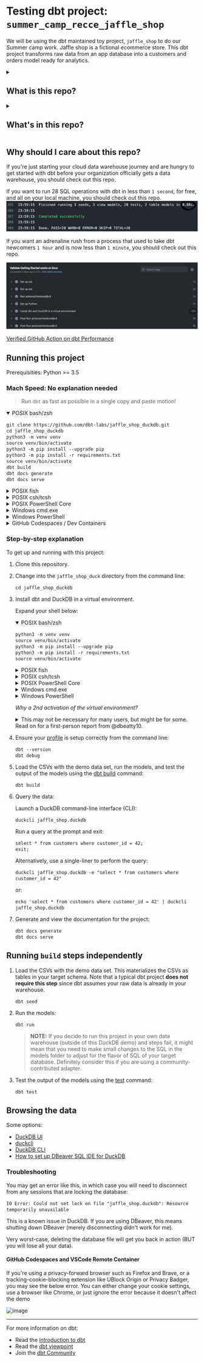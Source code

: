 # Testing dbt project: `summer_camp_recce_jaffle_shop`

We will be using the dbt maintained toy project, `jaffle_shop` to do our Summer camp work. Jaffle shop is a fictional ecommerce store. This dbt project transforms raw data from an app database into a customers and orders model ready for analytics.


<details>
<summary>

## What is this repo?

</summary>

What this repo _is_:
- A self-contained playground dbt project, useful for testing out scripts, and communicating some of the core dbt concepts.

What this repo _is not_:
- A tutorial — check out the [Getting Started Tutorial](https://docs.getdbt.com/tutorial/setting-up) for that. Notably, this repo contains some anti-patterns to make it self-contained, namely the use of seeds instead of sources.
- A demonstration of best practices — check out the [dbt Learn Demo](https://github.com/dbt-labs/dbt-learn-demo) repo instead. We want to keep this project as simple as possible. As such, we chose not to implement:
    - our standard file naming patterns (which make more sense on larger projects, rather than this five-model project)
    - a pull request flow
    - CI/CD integrations
- A demonstration of using dbt for a high-complex project, or a demo of advanced features (e.g. macros, packages, hooks, operations) — we're just trying to keep things simple here!

</details>

<details>
<summary>

## What's in this repo?

</summary>

This repo contains [seeds](https://docs.getdbt.com/docs/building-a-dbt-project/seeds) that includes some (fake) raw data from a fictional app along with some basic dbt [models](https://docs.getdbt.com/docs/building-a-dbt-project/building-models), tests, and docs for this data.

The raw data consists of customers, orders, and payments, with the following entity-relationship diagram:

![Jaffle Shop ERD](/etc/jaffle_shop_erd.png)

</details>

## Why should I care about this repo?
If you're just starting your cloud data warehouse journey and are hungry to get started with dbt before your organization officially gets a data warehouse, you should check out this repo.

If you want to run 28 SQL operations with dbt in less than `1 second`, for free, and all on your local machine, you should check out this repo.
![dbt_performance](images/dbt_performance.png)

If you want an adrenaline rush from a process that used to take dbt newcomers `1 hour` and is now less than `1 minute`, you should check out this repo.

![dbt_full_deploy_commands](images/dbt_full_deploy_commands.png)

[Verified GitHub Action on dbt Performance](https://github.com/dbt-labs/jaffle_shop_duckdb/runs/7141529753?check_suite_focus=true#step:4:306)

## Running this project
Prerequisities: Python >= 3.5

### Mach Speed: No explanation needed

> Run `dbt` as fast as possible in a single copy and paste motion!

<details open>
<summary>POSIX bash/zsh</summary>

```shell
git clone https://github.com/dbt-labs/jaffle_shop_duckdb.git
cd jaffle_shop_duckdb
python3 -m venv venv
source venv/bin/activate
python3 -m pip install --upgrade pip
python3 -m pip install -r requirements.txt
source venv/bin/activate
dbt build
dbt docs generate
dbt docs serve
```
</details>

<details>
<summary>POSIX fish</summary>

```shell
git clone https://github.com/dbt-labs/jaffle_shop_duckdb.git
cd jaffle_shop_duckdb
python3 -m venv venv
source venv/bin/activate.fish
python3 -m pip install --upgrade pip
python3 -m pip install -r requirements.txt
source venv/bin/activate.fish
dbt build
dbt docs generate
dbt docs serve
```
</details>

<details>
<summary>POSIX csh/tcsh</summary>

```shell
git clone https://github.com/dbt-labs/jaffle_shop_duckdb.git
cd jaffle_shop_duckdb
python3 -m venv venv
source venv/bin/activate.csh
python3 -m pip install --upgrade pip
python3 -m pip install -r requirements.txt
source venv/bin/activate.csh
dbt build
dbt docs generate
dbt docs serve
```
</details>

<details>
<summary>POSIX PowerShell Core</summary>

```shell
git clone https://github.com/dbt-labs/jaffle_shop_duckdb.git
cd jaffle_shop_duckdb
python3 -m venv venv
venv/bin/Activate.ps1
python3 -m pip install --upgrade pip
python3 -m pip install -r requirements.txt
venv/bin/Activate.ps1
dbt build
dbt docs generate
dbt docs serve
```
</details>

<details>
<summary>Windows cmd.exe</summary>

```shell
git clone https://github.com/dbt-labs/jaffle_shop_duckdb.git
cd jaffle_shop_duckdb
python -m venv venv
venv\Scripts\activate.bat
python -m pip install --upgrade pip
python -m pip install -r requirements.txt
venv\Scripts\activate.bat
dbt build
dbt docs generate
dbt docs serve
```
</details>

<details>
<summary>Windows PowerShell</summary>

```shell
git clone https://github.com/dbt-labs/jaffle_shop_duckdb.git
cd jaffle_shop_duckdb
python -m venv venv
venv\Scripts\Activate.ps1
python -m pip install --upgrade pip
python -m pip install -r requirements.txt
venv\Scripts\Activate.ps1
dbt build
dbt docs generate
dbt docs serve
```
</details>

<details>
<summary>GitHub Codespaces / Dev Containers </summary>

#### Steps

1. Ensure you have [Codespaces](https://github.com/features/codespaces) enabled for your GitHub organization or turned on as a beta feature if you're an individual user
2. Click the green **Code** button on near the top right of the page of this repo's homepage (you may already be on it)
3. Instead of cloning the repo like you normally would, instead select the **Codespaces** tab of the pop out, then "Create codespace on `duckdb`"
   ![dbt_full_deploy_commands](images/open_in_codespaces.png)
4. Wait for codespace to boot (~1 min?)
5. Decide whether you'd like to use the Web IDE or open the codespace in your local environment
6. When the codespace opens, a Task pane will show up and call `dbt build` just to show you how it's done
7. Decide whether or not you'd like the recommended extensions installed (like **dbt Power User extension**)
8. Open up a new terminal and type:
    ```
    dbt build
    ```
9. Explore some of the bells and whistles (see below)

If you don't have Codespaces or would like to just run the environment in a local Docker container, you can by:
1. Install [Docker Desktop](https://www.docker.com/products/docker-desktop/)
2. Install the VSCode [Dev Containers](https://marketplace.visualstudio.com/items?itemName=ms-vscode-remote.remote-containers) extension (formerly known as the "Remote - Containers" extension). Video tutorial [here](https://learn.microsoft.com/en-us/shows/beginners-series-to-dev-containers/installing-the-remote-containers-extension-2-of-8--beginners-series-to-dev-containers).
2. Clone this repo and open it in VSCode
1. First time: View > Command Palette > Remote-Containers: Open Folder in Container
    - Wait for container to build -- expected to take several minutes
    - Open a new terminal
3. Subsequent times: Click **Reopen in Container** and wait for container to spin up
   ![Reopen in Container](https://user-images.githubusercontent.com/8158673/181360469-c6f3eb94-6b65-4a8f-93a0-3438d182ee66.png)
1. Continue on step 7 above


#### bells and whistles

There's some bells and whistles defined in the [.devcontainer.json]().devcontainer.json) that are worth calling out. Also a great reference is the [Setting up VSCode for dbt](https://dbt-msft.github.io/dbt-msft-docs/docs/guides/vscode_setup/) guide.

1. there is syntax highlighting provided by the `vdcode-dbt` extension. However, it is configured such that files in your `target/run` and `target/compiled` folder are not syntax highlighted, as a reminder that these files are not where you should be making changes!
2. basic `sqlfluff` linting is enabled as you type. Syntax errors will be underlined in red at the error, and will also be surfaced in the **Problems** tab of the Terminal pane. It's configured to lint as you type.
3. Autocompletion is enabled for generic dbt macros via the `vdcode-dbt` extension. For example, if you type `macro` you'll notice a pop up that you can select with the arrow keys then click tab to get a macro snippet.
  ![image](https://user-images.githubusercontent.com/8158673/181362230-2c00d666-6131-4619-93aa-2e30d9c2bfea.png)
  ![image](https://user-images.githubusercontent.com/8158673/181362274-fa7d71ff-07fc-4b4a-97c3-a0464fbe4c7d.png)
4. the `find-related` extension allows an easy shortcut to navigating using `CMD`+`R`to jump from
    - a model file to it's corresponding compiled version,
    - from a compiled file to either the original model file or the version in `target/run`
5. The `vscode-yaml` YAML, combined with the JSON schema defined in [dbt-labs/dbt-jsonschema](https://github.com/dbt-labs/dbt-jsonschema), autocomplete options while working with dbt's YAML files: i.e. :
    - Project definition files (`dbt_project.yml`)
    - Package files (`packages.yml`)
    - Selectors files (`selectors.yml`)
    - Property files (`models/whatever.yml`)



</details>

### Step-by-step explanation

To get up and running with this project:

1. Clone this repository.

1. Change into the `jaffle_shop_duck` directory from the command line:
    ```shell
    cd jaffle_shop_duckdb
    ```

1. Install dbt and DuckDB in a virtual environment.

    Expand your shell below:

    <details open>
    <summary>POSIX bash/zsh</summary>

    ```shell
    python3 -m venv venv
    source venv/bin/activate
    python3 -m pip install --upgrade pip
    python3 -m pip install -r requirements.txt
    source venv/bin/activate
    ```
    </details>

    <details>
    <summary>POSIX fish</summary>

    ```shell
    python3 -m venv venv
    source venv/bin/activate.fish
    python3 -m pip install --upgrade pip
    python3 -m pip install -r requirements.txt
    source venv/bin/activate.fish
    ```
    </details>

    <details>
    <summary>POSIX csh/tcsh</summary>

    ```shell
    python3 -m venv venv
    source venv/bin/activate.csh
    python3 -m pip install --upgrade pip
    python3 -m pip install -r requirements.txt
    source venv/bin/activate.csh
    ```
    </details>

    <details>
    <summary>POSIX PowerShell Core</summary>

    ```shell
    python3 -m venv venv
    venv/bin/Activate.ps1
    python3 -m pip install --upgrade pip
    python3 -m pip install -r requirements.txt
    venv/bin/Activate.ps1
    ```
    </details>

    <details>
    <summary>Windows cmd.exe</summary>

    ```shell
    python -m venv venv
    venv\Scripts\activate.bat
    python -m pip install --upgrade pip
    python -m pip install -r requirements.txt
    venv\Scripts\activate.bat
    ```
    </details>

    <details>
    <summary>Windows PowerShell</summary>

    ```shell
    python -m venv venv
    venv\Scripts\Activate.ps1
    python -m pip install --upgrade pip
    python -m pip install -r requirements.txt
    venv\Scripts\Activate.ps1
    ```
    </details>


  
    *Why a 2nd activation of the virtual environment?*
    <details>
    <summary>This may not be necessary for many users, but might be for some. Read on for a first-person report from @dbeatty10.</summary>

    I use `zsh` as my shell on my MacBook Pro, and I use `pyenv` to manage my Python environments. I already had an alpha version of dbt Core 1.2 installed (and yet another via [pipx](https://pypa.github.io/pipx/installation/)):
    ```shell
    $ which dbt
    /Users/dbeatty/.pyenv/shims/dbt
    ```
    ```shell
    $ dbt --version
    Core:
      - installed: 1.2.0-a1
      - latest:    1.1.1    - Ahead of latest version!

    Plugins:
      - bigquery:  1.2.0a1 - Ahead of latest version!
      - snowflake: 1.2.0a1 - Ahead of latest version!
      - redshift:  1.2.0a1 - Ahead of latest version!
      - postgres:  1.2.0a1 - Ahead of latest version!
    ```

    Then I ran all the steps to create a virtual environment and install the requirements of our DuckDB-based Jaffle Shop repo:
    ```shell
    $ python3 -m venv venv
    $ source venv/bin/activate
    (venv) $ python3 -m pip install --upgrade pip
    (venv) $ python3 -m pip install -r requirements.txt
    ```

    Let's examine where `dbt` is installed and which version it is reporting:
    ```shell
    (venv) $ which dbt
    /Users/dbeatty/projects/jaffle_duck/venv/bin/dbt
    ```

    ```shell
    (venv) $ dbt --version
    Core:
      - installed: 1.2.0-a1
      - latest:    1.1.1    - Ahead of latest version!

    Plugins:
      - bigquery:  1.2.0a1 - Ahead of latest version!
      - snowflake: 1.2.0a1 - Ahead of latest version!
      - redshift:  1.2.0a1 - Ahead of latest version!
      - postgres:  1.2.0a1 - Ahead of latest version!
    ```

    ❌ That isn't what we expected -- something isn't right. 😢

    So let's reactivate the virtual environment and try again...
    ```shell
    (venv) $ source venv/bin/activate
    ```

    ```shell
    (venv) $ dbt --version
    Core:
      - installed: 1.1.1
      - latest:    1.1.1 - Up to date!

    Plugins:
      - postgres: 1.1.1 - Up to date!
      - duckdb:   1.1.3 - Up to date!
    ```

    ✅ This is what we want -- the 2nd reactivation worked. 😎 
    </details>

1. Ensure your [profile](https://docs.getdbt.com/reference/profiles.yml) is setup correctly from the command line:
    ```shell
    dbt --version
    dbt debug
    ```

1. Load the CSVs with the demo data set, run the models, and test the output of the models using the [dbt build](https://docs.getdbt.com/reference/commands/build) command:
    ```shell
    dbt build
    ```

1. Query the data:

    Launch a DuckDB command-line interface (CLI):
    ```shell
    duckcli jaffle_shop.duckdb
    ```

    Run a query at the prompt and exit:
    ```
    select * from customers where customer_id = 42;
    exit;
    ```

    Alternatively, use a single-liner to perform the query:
    ```shell
    duckcli jaffle_shop.duckdb -e "select * from customers where customer_id = 42"
    ```
    or:
    ```shell
    echo 'select * from customers where customer_id = 42' | duckcli jaffle_shop.duckdb
    ```

1. Generate and view the documentation for the project:
    ```shell
    dbt docs generate
    dbt docs serve
    ```

## Running `build` steps independently

1. Load the CSVs with the demo data set. This materializes the CSVs as tables in your target schema. Note that a typical dbt project **does not require this step** since dbt assumes your raw data is already in your warehouse.
    ```shell
    dbt seed
    ```

1. Run the models:
    ```shell
    dbt run
    ```

    > **NOTE:** If you decide to run this project in your own data warehouse (outside of this DuckDB demo) and steps fail, it might mean that you need to make small changes to the SQL in the models folder to adjust for the flavor of SQL of your target database. Definitely consider this if you are using a community-contributed adapter.

1. Test the output of the models using the [test](https://docs.getdbt.com/reference/commands/test) command:
    ```shell
    dbt test
    ```

## Browsing the data
Some options:
- [DuckDB UI](https://duckdb.org/docs/stable/extensions/ui.html)
- [duckcli](https://pypi.org/project/duckcli/)
- [DuckDB CLI](https://duckdb.org/docs/installation/?environment=cli)
- [How to set up DBeaver SQL IDE for DuckDB](https://duckdb.org/docs/guides/sql_editors/dbeaver)

### Troubleshooting

You may get an error like this, in which case you will need to disconnect from any sessions that are locking the database:
```
IO Error: Could not set lock on file "jaffle_shop.duckdb": Resource temporarily unavailable
```

This is a known issue in DuckDB. If you are using DBeaver, this means shutting down DBeaver (merely disconnecting didn't work for me).

Very worst-case, deleting the database file will get you back in action (BUT you will lose all your data).


#### GitHub Codespaces and VSCode Remote Container

If you're using a privacy-forward browser such as Firefox and Brave, or a tracking-cookie-blocking extension like UBlock Origin or Privacy Badger, you may see the below error. You can either change your cookie settings, use a browser like Chrome, or just ignore the error because it doesn't affect the demo

![image](https://user-images.githubusercontent.com/8158673/181361459-294f807c-d990-4366-a4ab-d91cefcbc820.png)

---
For more information on dbt:
- Read the [introduction to dbt](https://docs.getdbt.com/docs/introduction)
- Read the [dbt viewpoint](https://docs.getdbt.com/docs/about/viewpoint)
- Join the [dbt Community](http://community.getdbt.com/)
